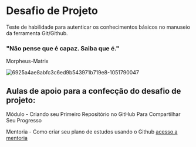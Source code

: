 # Desafio de Projeto

Teste de habilidade para autenticar os conhecimentos básicos no manuseio da ferramenta Git/Github.


### "Não pense que é capaz. Saiba que é."
Morpheus-Matrix

![6925a4ae8abfc3c6ed9b543971b719e8-1051790047](https://user-images.githubusercontent.com/115380248/194971980-bdf0416a-ff26-48ed-b76e-5ff33e672af0.jpeg)


## Aulas de apoio para a confecção do desafio de projeto:

Módulo - Criando seu Primeiro Repositório no GitHub Para Compartilhar Seu Progresso

Mentoria - Como criar seu plano de estudos usando o Github [acesso a mentoria](https://www.youtube.com/watch?v=tc5Jv9iexVM)



